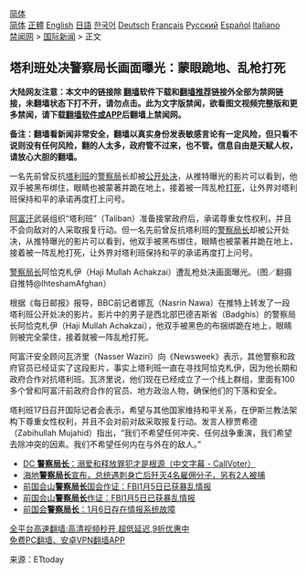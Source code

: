  <!-- 面包屑导航 --> <div class="breadcrumb"><!-- GTranslate: https://gtranslate.io/ -->  <div class="switcher notranslate">  <div class="selected">  <a href="#" onclick="return false;"> 简体</a>  </div>  <div class="option">  <a href="https://www.bannedbook.org" onclick="doGTranslate('zh-CN|zh-CN');jQuery('div.switcher div.selected a').html(jQuery(this).html());return false;" title="简体中文" class="nturl selected"> 简体</a>  <a href="https://www.bannedbook.org/zh-tw/" onclick="doGTranslate('zh-CN|zh-TW');jQuery('div.switcher div.selected a').html(jQuery(this).html());return false;" title="繁體中文" class="nturl"> 正體</a>  <a href="https://www.bannedbook.org/en/" onclick="doGTranslate('zh-CN|en');jQuery('div.switcher div.selected a').html(jQuery(this).html());return false;" title="English" class="nturl"> English</a>  <a href="https://www.bannedbook.org/ja/" onclick="doGTranslate('zh-CN|ja');jQuery('div.switcher div.selected a').html(jQuery(this).html());return false;" title="日本語" class="nturl"> 日語</a>  <a href="https://www.bannedbook.org/ko/" onclick="doGTranslate('zh-CN|ko');jQuery('div.switcher div.selected a').html(jQuery(this).html());return false;" title="한국어" class="nturl"> 한국어</a>  <a href="https://www.bannedbook.org/de/" onclick="doGTranslate('zh-CN|de');jQuery('div.switcher div.selected a').html(jQuery(this).html());return false;" title="Deutsch" class="nturl"> Deutsch</a>  <a href="https://www.bannedbook.org/fr/" onclick="doGTranslate('zh-CN|fr');jQuery('div.switcher div.selected a').html(jQuery(this).html());return false;" title="Français" class="nturl"> Français</a>  <a href="https://www.bannedbook.org/ru/" onclick="doGTranslate('zh-CN|ru');jQuery('div.switcher div.selected a').html(jQuery(this).html());return false;" title="Русский" class="nturl"> Русский</a>  <a href="https://www.bannedbook.org/es/" onclick="doGTranslate('zh-CN|es');jQuery('div.switcher div.selected a').html(jQuery(this).html());return false;" title="Español" class="nturl"> Español</a>  <a href="https://www.bannedbook.org/it/" onclick="doGTranslate('zh-CN|it');jQuery('div.switcher div.selected a').html(jQuery(this).html());return false;" title="Italiano" class="nturl"> Italiano</a>  </div>  </div>      <div class='breadcrumb-sub'><!-- Breadcrumb NavXT 6.3.0 --> <a href="https://www.bannedbook.org/" class="home">禁闻网</a> &gt; <a href="https://www.bannedbook.org/bnews/worldnews/" class="category">国际新闻</a> &gt; 正文</div></div><h2>塔利班处决警察局长画面曝光：蒙眼跪地、乱枪打死</h2> <p class="notice"><b>大陆网友注意：本文中的链接除 <a href="https://github.com/bannedbook/fanqiang" >翻墙</a>软件下载和<a href="https://github.com/killgcd/justmysocks/blob/master/README.md">翻墙推荐</a>链接外全部为禁网链接，未翻墙状态下打不开，请勿点击。此为文字版禁闻，欲看图文视频完整版和更多禁闻，请下载<a href="https://github.com/bannedbook/fanqiang">翻墙软件或APP</a>后翻墙上禁闻网。</p><p>备注：翻墙看新闻非常安全，翻墙以真实身份发表敏感言论有一定风险，但只看不说则没有任何风险，翻的人太多，政府管不过来，也不管。信息自由是天赋人权，请放心大胆的翻墙。</b></p>  <div class="entry"> <p id="summary">一名先前曾反抗<a href="https://www.bannedbook.org/bnews/tag/%e5%a1%94%e5%88%a9%e7%8f%ad/" class="st_tag internal_tag" rel="tag" title="标签 塔利班 下的日志">塔利班</a>的<a href="https://www.bannedbook.org/bnews/tag/%E8%AD%A6%E5%AF%9F%E5%B1%80/" class="st_tag internal_tag" rel="tag" title="标签 警察局 下的日志">警察局</a>长却被<a href="https://www.bannedbook.org/bnews/tag/%E5%85%AC%E5%BC%80%E5%A4%84%E5%86%B3/" class="st_tag internal_tag" rel="tag" title="标签 公开处决 下的日志">公开处决</a>，从推特曝光的影片可以看到，他双手被黑布绑住，眼睛也被蒙著并跪在地上，接着被一阵乱枪<a href="https://www.bannedbook.org/bnews/tag/%E6%89%93%E6%AD%BB/" class="st_tag internal_tag" rel="tag" title="标签 打死 下的日志">打死</a>，让外界对塔利班保持和平的承诺再度打上问号。</p> <p><a href="https://www.bannedbook.org/bnews/tag/%e9%98%bf%e5%af%8c%e6%b1%97/" class="st_tag internal_tag" rel="tag" title="标签 阿富汗 下的日志">阿富汗</a>武装组织“塔利班”（Taliban）准备接掌政府后，承诺尊重女性权利，并且不会向敌对的人采取报复行动。但一名先前曾反抗塔利班的<a href="https://www.bannedbook.org/bnews/tag/%e8%ad%a6%e5%af%9f/" class="st_tag internal_tag" rel="tag" title="标签 警察 下的日志">警察</a><a href="https://www.bannedbook.org/bnews/tag/%E5%B1%80%E9%95%BF/" class="st_tag internal_tag" rel="tag" title="标签 局长 下的日志">局长</a>却被公开处决，从推特曝光的影片可以看到，他双手被黑布绑住，眼睛也被蒙著并跪在地上，接着被一阵乱枪打死，让外界对塔利班保持和平的承诺再度打上问号。</p>  <p><a href="https://www.bannedbook.org/bnews/tag/%E8%AD%A6%E5%AF%9F%E5%B1%80%E9%95%BF/" class="st_tag internal_tag" rel="tag" title="标签 警察局长 下的日志">警察局长</a>阿恰克札伊（Haji Mullah Achakzai）遭乱枪处决画面曝光。（图／翻摄自推特@IhteshamAfghan）</p> <p>根据《每日邮报》报导，BBC前记者娜瓦（Nasrin Nawa）在推特上转发了一段塔利班公开处决的影片。影片中的男子是西北部巴德吉斯省（Badghis）的警察局长阿恰克札伊（Haji Mullah Achakzai），他双手被黑色的布捆绑跪在地上，眼睛则被完全蒙住，接着就被一阵乱枪打死。</p>  <p>阿富汗安全顾问瓦济里（Nasser Waziri）向《Newsweek》表示，其他警察和政府官员已经证实了这段影片，事实上塔利班一直在寻找阿恰克札伊，因为他长期和政府合作对抗塔利班。瓦济里说，他们现在已经成立了一个线上群组，里面有100多个曾和阿富汗前政府合作的官员、地方政治人物，确保他们的下落和安全。</p> <p>塔利班17日召开国际记者会表示，希望与其他国家维持和平关系，在伊斯兰教法架构下尊重女性权利，并且不会对前对敌采取报复行动。发言人穆贾希德（Zabihullah Mujahid）指出，“我们不希望任何冲突、任何战争重演，我们希望去除冲突的因素。我们不希望任何内在与外在的敌人。”</p>  <ul class='op-related-articles' title='相关阅读'> <li><a href='https://www.bannedbook.org/bnews/bannedvideo/20210725/1593635.html' target='_blank'>DC <b>警察局长</b>：溺爱和释放罪犯才是根源（中文字幕 - CallVoter）</a></li> <li><a href='https://www.bannedbook.org/bnews/baitai/20210708/1582763.html' target='_blank'>海地<b>警察局长</b>宣布，总统遇刺身亡后歼灭4名雇佣分子，另有2人被捕</a></li> <li><a href='https://www.bannedbook.org/bnews/cbnews/20210225/1493283.html' target='_blank'>前国会山<b>警察局长</b>国会作证：FBI1月5日已获暴乱情报</a></li> <li><a href='https://www.bannedbook.org/bnews/comments/20210225/1493236.html' target='_blank'>前国会山<b>警察局长</b>作证：FBI1月5日已获暴乱情报</a></li> <li><a href='https://www.bannedbook.org/bnews/cnnews/20210224/1492873.html' target='_blank'>前国会<b>警察局长</b>：1月6日存在情报系统故障</a></li> </ul> <p class="texttj"> <a href="https://github.com/bannedbook/fanqiang/wiki/V2ray%E6%9C%BA%E5%9C%BA" target="_blank">全平台高速翻墙:高清视频秒开,超低延迟,9折优惠中</a><br/> <a href="https://github.com/bannedbook/fanqiang/wiki/%E7%A6%81%E9%97%BB%E7%BD%91%E5%AE%89%E5%8D%93%E7%BF%BB%E5%A2%99%E6%96%B0%E9%97%BBAPP" target="_blank">免费PC翻墙、安卓VPN翻墙APP</a></p><p> 来源：ETtoday </p> <a name='sharetosocial'></a>  <div style="margin-bottom:5px;padding-bottom:5px;clear:both"> <div id="archive-pix-1" class="banner-ads"> <!-- AuctionX Display platform tag START --> <div id="26318x728x90x621x_ADSLOT2" clicktrack="%%CLICK_URL_ESC%%"></div> <!-- AuctionX Display platform tag END --> </div> <div id="archive-pix-2" class="banner-ads"> <!-- AuctionX Display platform tag START --> <div id="26315x300x250x621x_ADSLOT2" clicktrack="%%CLICK_URL_ESC%%"></div> <!-- AuctionX Display platform tag END --> </div> </div>  <div id="archive-pix-1" class="banner-ads"> <!-- AuctionX Display platform tag START --> <div id="26318x728x90x621x_ADSLOT3" clicktrack="%%CLICK_URL_ESC%%"></div> <!-- AuctionX Display platform tag END --> </div> </div><!--END ENTRY--> 